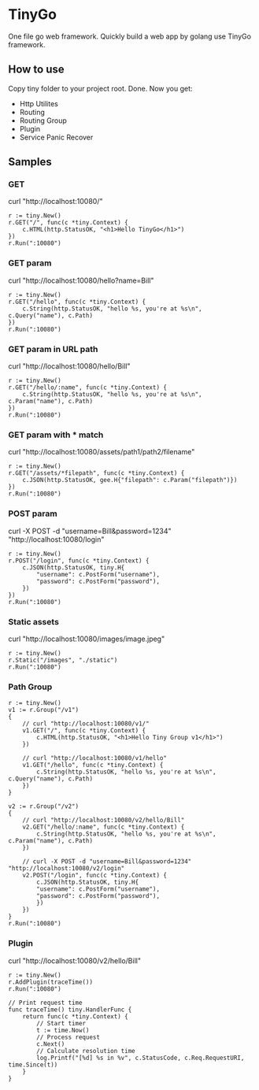 # TinyGo
One file go web framework. Quickly build a web app by golang use TinyGo framework.

## How to use
Copy tiny folder to your project root. Done. Now you get:
- Http Utilites
- Routing
- Routing Group
- Plugin
- Service Panic Recover

## Samples
### GET
curl "http://localhost:10080/"
```
r := tiny.New()
r.GET("/", func(c *tiny.Context) {
    c.HTML(http.StatusOK, "<h1>Hello TinyGo</h1>")
})
r.Run(":10080")
```
### GET param
curl "http://localhost:10080/hello?name=Bill"
```
r := tiny.New()
r.GET("/hello", func(c *tiny.Context) {
    c.String(http.StatusOK, "hello %s, you're at %s\n", c.Query("name"), c.Path)
})
r.Run(":10080")
```
### GET param in URL path
curl "http://localhost:10080/hello/Bill"
```
r := tiny.New()
r.GET("/hello/:name", func(c *tiny.Context) {
    c.String(http.StatusOK, "hello %s, you're at %s\n", c.Param("name"), c.Path)
})
r.Run(":10080")
```
### GET param with * match
curl "http://localhost:10080/assets/path1/path2/filename"
```
r := tiny.New()
r.GET("/assets/*filepath", func(c *tiny.Context) {
    c.JSON(http.StatusOK, gee.H{"filepath": c.Param("filepath")})
})
r.Run(":10080")
```
### POST param
curl -X POST -d "username=Bill&password=1234" "http://localhost:10080/login"
```
r := tiny.New()
r.POST("/login", func(c *tiny.Context) {
    c.JSON(http.StatusOK, tiny.H{
        "username": c.PostForm("username"),
        "password": c.PostForm("password"),
    })
})
r.Run(":10080")
```
### Static assets
curl "http://localhost:10080/images/image.jpeg"
```
r := tiny.New()
r.Static("/images", "./static")
r.Run(":10080")
```
### Path Group
```
r := tiny.New()
v1 := r.Group("/v1")
{
	// curl "http://localhost:10080/v1/"
	v1.GET("/", func(c *tiny.Context) {
        c.HTML(http.StatusOK, "<h1>Hello Tiny Group v1</h1>")
    })

    // curl "http://localhost:10080/v1/hello"
    v1.GET("/hello", func(c *tiny.Context) {
        c.String(http.StatusOK, "hello %s, you're at %s\n", c.Query("name"), c.Path)
    })
}

v2 := r.Group("/v2")
{
    // curl "http://localhost:10080/v2/hello/Bill"
    v2.GET("/hello/:name", func(c *tiny.Context) {
        c.String(http.StatusOK, "hello %s, you're at %s\n", c.Param("name"), c.Path)
    })

    // curl -X POST -d "username=Bill&password=1234" "http://localhost:10080/v2/login"
    v2.POST("/login", func(c *tiny.Context) {
        c.JSON(http.StatusOK, tiny.H{
        "username": c.PostForm("username"),
        "password": c.PostForm("password"),
        })
	})
}
r.Run(":10080")
```
### Plugin
curl "http://localhost:10080/v2/hello/Bill"
```
r := tiny.New()
r.AddPlugin(traceTime())
r.Run(":10080")

// Print request time
func traceTime() tiny.HandlerFunc {
	return func(c *tiny.Context) {
		// Start timer
		t := time.Now()
		// Process request
		c.Next()
		// Calculate resolution time
		log.Printf("[%d] %s in %v", c.StatusCode, c.Req.RequestURI, time.Since(t))
	}
}
```
